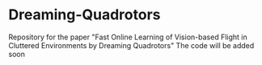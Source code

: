 # Dreaming-Quadrotors
Repository for the paper "Fast Online Learning of Vision-based Flight in Cluttered Environments by Dreaming Quadrotors"
The code will be added soon
